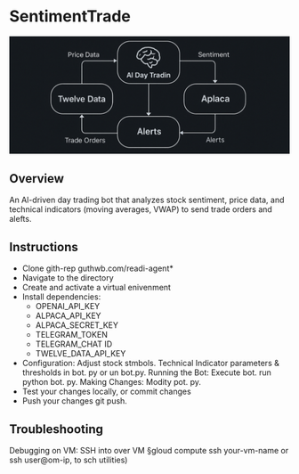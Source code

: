 # SentimentTrade
![My awesome logo](docs/SentiTradeDesign.jpeg)
## Overview
An Al-driven day trading bot that analyzes stock sentiment, price data, and technical indicators (moving averages, VWAP) to send trade orders and alefts.
## Instructions
- Clone gith-rep guthwb.com/readi-agent*
- Navigate to the directory
- Create and activate a virtual enivenment
- Install dependencies:
  - OPENAI_API_KEY
  - ALPACA_API_KEY
  - ALPACA_SECRET_KEY
  - TELEGRAM_TOKEN
  - TELEGRAM_CHAT ID
  - TWELVE_DATA_API_KEY
- Configuration: Adjust stock stmbols. Technical Indicator parameters & thresholds in bot. py or un bot.py.
Running the Bot: Execute bot. run python bot. py.
Making Changes: Modity pot. py.
- Test your changes locally, or commit changes
- Push your changes git push.
## Troubleshooting
Debugging on VM: SSH into over VM §gloud compute ssh your-vm-name or ssh user@om-ip, to sch utilities)
